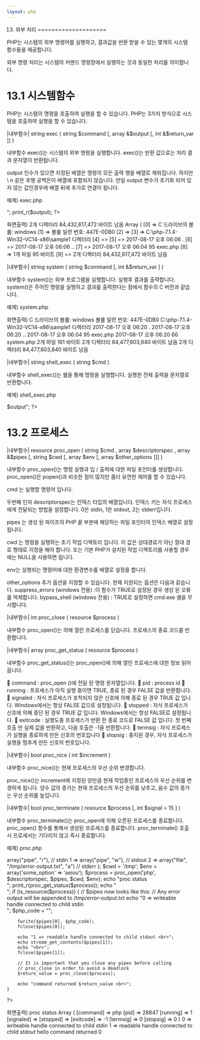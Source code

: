 ```yaml
---
layout: php
---
```


13. 외부 처리
====================

PHP는 시스템의 외부 명령어를 실행하고, 결과값을 반환 받을 수 있는 몇개의 시스템 함수들을 제공합니다.

외부 명령 처리는 시스템의 커맨드 명령창에서 실행하는 것과 동일한 처리를 의미합니다. 

13.1 시스템함수
====================

PHP는 시스템의 명령을 호출하여 실행을 할 수 있습니다. PHP는 3가지 방식으로 시스템을 호출하여 실행을 할 수 있습니다.

|내부함수|
string exec ( string $command [, array &$output [, int &$return_var ]] )

내부함수 exec()는 시스템의 외부 명령을 실행합니다. exec()는 반환 값으로는 처리 결과 문자열이 반환됩니다.

output 인수가 있으면 지정된 배열은 명령의 모든 출력 행을 배열로 채워집니다. 하지만 \ n 같은 후행 공백은이 배열에 포함되지 않습니다. 만일 output 변수가 초기화 되어 있지 않는 값인경우에 배열 뒤에 추가로 연결이 됩니다.

예제) exec.php
<?php
	$result = exec("dir",$output);
	echo $result;
	echo "<br>";
	print_r($output);
?>

화면출력)
2개 디렉터리 84,432,617,472 바이트 남음
Array ( [0] => C 드라이브의 볼륨: windows [1] => 볼륨 일련 번호: 447E-0DB0 [2] => [3] => C:\php-7.1.4-Win32-VC14-x86\sample1 디렉터리 [4] => [5] => 2017-08-17 오후 06:06
. [6] => 2017-08-17 오후 06:06
.. [7] => 2017-08-17 오후 06:04 95 exec.php [8] => 1개 파일 95 바이트 [9] => 2개 디렉터리 84,432,617,472 바이트 남음 

|내부함수|
string system ( string $command [, int &$return_var ] )

내부함수 system()는 외부 프로그램을 실행합니다. 실행후 결과를 출력합니다. system()은 주어진 명령을 실행하고 결과를 출력한다는 점에서 함수의 C 버전과 같습니다.

예제) system.php
<?php 
	$result = system("dir",$output); 
	echo $result;
?>

화면출력)
C 드라이브의 볼륨: windows 볼륨 일련 번호: 447E-0DB0 C:\php-7.1.4-Win32-VC14-x86\sample1 디렉터리 2017-08-17 오후 06:20
. 2017-08-17 오후 06:20
.. 2017-08-17 오후 06:04 95 exec.php 2017-08-17 오후 06:20 66 system.php 2개 파일 161 바이트 2개 디렉터리 84,477,603,840 바이트 남음 2개 디렉터리 84,477,603,840 바이트 남음

|내부함수|
string shell_exec ( string $cmd )

내부함수 shell_exec()는 쉘을 통해 명령을 실행합니다. 실행한 전체 출력을 문자열로 반환합니다.

예제) shell_exec.php
<?php
	$output = shell_exec('ls -lart');
	echo "<pre>$output</pre>";
?>


13.2 프로세스
====================

|내부함수|
resource proc_open ( string $cmd , array $descriptorspec , array &$pipes [, string $cwd [, array $env [, array $other_options ]]] )

내부함수 proc_open()는 명령 실행과 입 / 출력에 대한  파일 포인터를 생성합니다. proc_open()은 popen()과 비슷한 점이 많지만 좀더 유연한 제어를 할 수 있습니다.

cmd 는 실행할 명령어 입니다. 

두번째 인자 descriptorspec는 인덱스 타입의 배열입니다. 인덱스 키는 자식 프로세스에게 전달되는 방법을 설정합니다. 0은 stdin, 1은 stdout, 2는 stderr입니다.

pipes 는 생성 된 파이프의 PHP 끝 부분에 해당하는 파일 포인터의 인덱스 배열로 설정됩니다.

cwd 는 명령을 실행하는 초기 작업 디렉토리 입니다. 이 값은 상대경로가 아닌 절대 경로 형태로 지정을 해야 합니다. 또는 기본 PHP가 설치된 작업 디렉토리를 사용할 경우에는 NULL을 사용하면 됩니다.

env는 실행되는 명령어에 대한 환경변수를 배열로 설정을 합니다. 

other_options
추가 옵션을 지정할 수 있습니다. 현재 지원되는 옵션은 다음과 같습니다.
suppress_errors (windows 전용) :이 함수가 TRUE로 설정된 경우 생성 된 오류를 억제합니다.
bypass_shell (windows 전용) : TRUE로 설정하면 cmd.exe 셸을 무시합니다.

|내부함수|
int proc_close ( resource $process )

내부함수 proc_open()는 의해 열린 프로세스를 닫습니다.  프로세스의 종료 코드를 반환합니다.

|내부함수|
array proc_get_status ( resource $process )

내부함수 proc_get_status()는 proc_open()에 의해 열린 프로세스에 대한 정보 읽어 옵니다.

	command : proc_open ()에 전달 된 명령 문자열입니다.
	pid : process id
	running : 프로세스가 아직 실행 중이면 TRUE, 종료 된 경우 FALSE 값을 반환합니다.
	signaled : 자식 프로세스가 포착되지 않은 신호에 의해 종료 된 경우 TRUE 값 입니다. Windows에서는 항상 FALSE 값으로 설정됩니다.
	stopped : 자식 프로세스가 신호에 의해 중단 된 경우 TRUE 값 입니다. Windows에서는 항상 FALSE로 설정됩니다.
	exitcode : 실행도중 프로세스가 반환 한 종료 코드로 FALSE 값 입니다. 첫 번째 호출 만 실제 값을 반환하고, 다음 호출은 -1을 반환합니다.
	termsig : 자식 프로세스가 실행을 종료하게 만든 신호의 번호입니다
	stopsig : 중지된 경우, 자식 프로세스가 실행을 멈추게 만든 신호의 번호입니다.

|내부함수|
bool proc_nice ( int $increment )

내부함수 proc_nice()는 현재 프로세스의 우선 순위 변경합니다.

proc_nice()는 increment에 지정된 양만큼 현재 작업중인 프로세스의 우선 순위를 변경하게 됩니다. 양수 값의 증가는 현재 프로세스의 우선 순위를 낮추고, 음수 값의 증가는 우선 순위를 높입니다.

|내부함수|
bool proc_terminate ( resource $process [, int $signal = 15 ] )

내부함수 proc_terminate()는 proc_open에 의해 오픈된 프로세스를 종료합니다. proc_open() 함수를 통해서 생성된 프로세스를 종료합니다. proc_terminate() 호출시 프로세서는 기다리지 않고 즉시 종료합니다.

예제) proc.php
<?php
    $descriptorspec = array(
        0 => array("pipe", "r"),  // stdin
        1 => array("pipe", "w"),  // stdout
        2 => array("file", "/tmp/error-output.txt", "a") // stderr
    );

    $cwd = '/tmp';
    $env = array('some_option' => 'aeiou');

    $process = proc_open('php', $descriptorspec, $pipes, $cwd, $env);
    echo "proc status<br>";
    print_r(proc_get_status($process));
    echo "<br>";

    if (is_resource($process)) {
        // $pipes now looks like this:
        // Any error output will be appended to /tmp/error-output.txt

        echo "0 => writeable handle connected to child stdin <br>";
        $php_code = "<?php echo 'hello' ?>";
        fwrite($pipes[0], $php_code);
        fclose($pipes[0]);

        echo "1 => readable handle connected to child stdout <br>";
        echo stream_get_contents($pipes[1]);
        echo "<br>";
        fclose($pipes[1]);

        // It is important that you close any pipes before calling
        // proc_close in order to avoid a deadlock
        $return_value = proc_close($process);

        echo "command returned $return_value <br>";
    }
?>

화면출력)
proc status
Array ( [command] => php [pid] => 28647 [running] => 1 [signaled] => [stopped] => [exitcode] => -1 [termsig] => 0 [stopsig] => 0 )
0 => writeable handle connected to child stdin
1 => readable handle connected to child stdout
hello
command returned 0 
<br><br>